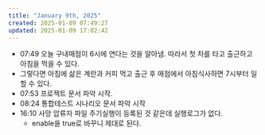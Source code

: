 ```yaml
---
title: "January 9th, 2025"
created: 2025-01-09 07:49:27
updated: 2025-01-09 17:02:42
---
```

  * 07:49 오늘 구내매점이 6시에 연다는 것을 알아냄. 따라서 첫 차를 타고 출근하고 아침을 먹을 수 있다.
  * 그렇다면 아침에 삶은 계란과 커피 먹고 출근 후 매점에서 아침식사하면 7시부터 일할 수 있다.
  * 07:53 프로젝트 문서 파악 시작.
  * 08:24 통합테스트 시나리오 문서 파악 시작
  * 16:10 사망 압류자 파일 주기실행이 등록된 것 같은데 실행로그가 없다.
    * enable을 true로 바꾸니 제대로 된다.